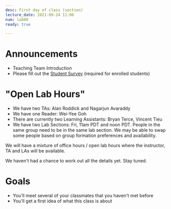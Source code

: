 ```yaml
---
desc: First day of class (section)
lecture_date: 2021-09-24 11:00
num: lab00
ready: true

---
```


# Announcements

* Teaching Team Introduction
* Please fill out the [Student Survey](https://bit.ly/cs148-studentinfo) (required for enrolled students) 

# "Open Lab Hours"

* We have two TAs: Alan Roddick and Nagarjun Avaraddy
* We have one Reader: Wei-Yee Goh
* There are currently two Learning Assistants: Bryan Terce, Vincent Tieu
* We have two Lab Sections: Fri, 11am PDT and noon PDT. People in the same group need to be in the same lab section. We may be able to swap some people based on group formation preferences and availability.  

We will have a mixture of office hours / open lab hours
where the instructor, TA and LAs will be available.

We haven't had a chance to work out all the details yet.  Stay tuned.
  
# Goals

* You'll meet several of your classmates that you haven't met before
* You'll get a first idea of what this class is about





